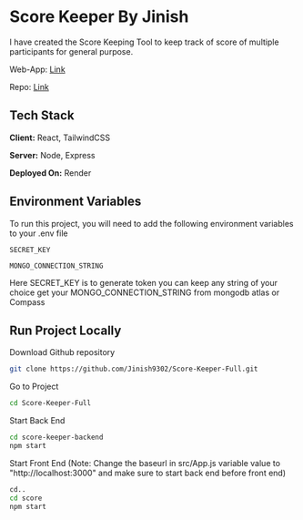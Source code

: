 
# Score Keeper By Jinish

I have created the Score Keeping Tool to keep track of score of multiple participants for general purpose. 

Web-App: [Link](https://score-keeper-by-jinish.onrender.com/)

Repo: [Link](https://github.com/Jinish9302/Score-Keeper-Full/tree/main)
## Tech Stack

**Client:** React, TailwindCSS

**Server:** Node, Express

**Deployed On:** Render

## Environment Variables

To run this project, you will need to add the following environment variables to your .env file

`SECRET_KEY`

`MONGO_CONNECTION_STRING`

Here SECRET_KEY is to generate token you can keep any string of your choice
get your MONGO_CONNECTION_STRING from mongodb atlas or Compass
## Run Project Locally

Download Github repository

```bash
git clone https://github.com/Jinish9302/Score-Keeper-Full.git
```

Go to Project

```bash
cd Score-Keeper-Full
```

Start Back End
```bash
cd score-keeper-backend
npm start
```

Start Front End  (Note: Change the baseurl in src/App.js variable value to "http://localhost:3000" and make sure to start back end before front end)
```bash
cd..
cd score
npm start
```
